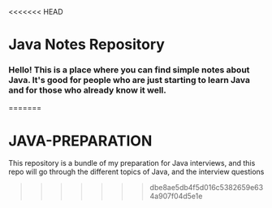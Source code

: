 <<<<<<< HEAD
# Java Notes Repository
### Hello! This is a place where you can find simple notes about Java. It's good for people who are just starting to learn Java and for those who already know it well.
=======
# JAVA-PREPARATION
This repository is a bundle of my preparation for Java interviews, and this repo will go through the different topics of Java, and the interview questions
>>>>>>> dbe8ae5db4f5d016c5382659e634a907f04d5e1e
